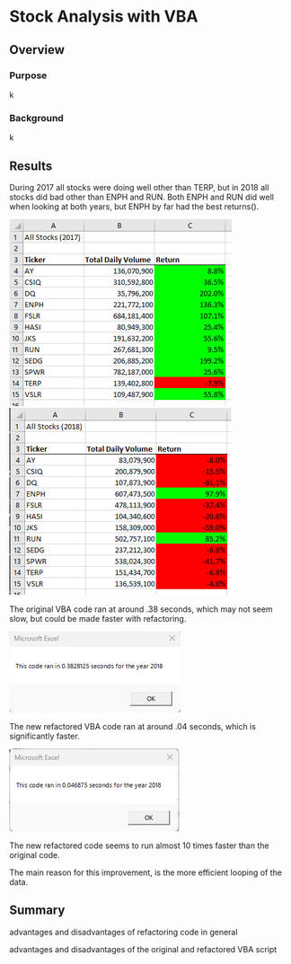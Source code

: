 # Stock Analysis with VBA

## Overview

### Purpose
k

### Background
k


## Results
During 2017 all stocks were doing well other than TERP, but in 2018 all stocks did bad other than ENPH and RUN. Both ENPH and RUN did well when looking at both years, but ENPH by far had the best returns().

![allstocks2017](resources/allstocks2017.png) 
![allstocks2018](resources/allstocks2018.png)

The original VBA code ran at around .38 seconds, which may not seem slow, but could be made faster with refactoring.

![originaltiming](resources/VBA_Challenge_2018.png)


The new refactored VBA code ran at around .04 seconds, which is significantly faster.

![newtiming](resources/VBA_Challenge_2018(1).png)

The new refactored code seems to run almost 10 times faster than the original code.

The main reason for this improvement, is the more efficient looping of the data.

## Summary

advantages and disadvantages of refactoring code in general


advantages and disadvantages of the original and refactored VBA script
